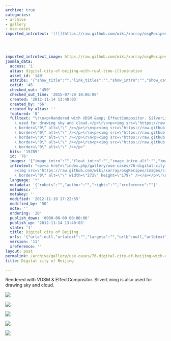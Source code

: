 ```yaml
---
archive: true
categories:
- archive
- gallery
- use-cases
imported_introtext: '[![](https://raw.github.com/wiki/xarray/osgRecipes/images/cityeffect1.jpg)](https://anyoldname3.github.io/OpenSceneGraphDotComBackup/OpenSceneGraph/www.openscenegraph.com/index.php/gallery/use-cases/76-digital-city-of-beijing-with-real-time-illumination.html)



  '
imported_introtext_image: https://raw.github.com/wiki/xarray/osgRecipes/images/cityeffect1.jpg
joomla_data:
  access: '1'
  alias: digital-city-of-beijing-with-real-time-illumination
  asset_id: '149'
  attribs: '{"show_title":"","link_titles":"","show_intro":"","show_category":"","link_category":"","show_parent_category":"","link_parent_category":"","show_author":"","link_author":"","show_create_date":"","show_modify_date":"","show_publish_date":"","show_item_navigation":"","show_icons":"","show_print_icon":"","show_email_icon":"","show_vote":"","show_hits":"","show_noauth":"","urls_position":"","alternative_readmore":"","article_layout":"","show_publishing_options":"","show_article_options":"","show_urls_images_backend":"","show_urls_images_frontend":""}'
  catid: '45'
  checked_out: '459'
  checked_out_time: '2015-07-20 10:06:08'
  created: '2012-11-14 13:40:03'
  created_by: '66'
  created_by_alias: ''
  featured: '0'
  fulltext: "\r\n<p>Rendered with VDSM &amp; EffectCompositor. SilverLining is also\
    \ used for drawing sky and cloud.</p>\r\n<p><img src=\"https://raw.github.com/wiki/xarray/osgRecipes/images/cityeffect2.jpg\"\
    \ border=\"0\" alt=\"\" /></p>\r\n<p><img src=\"https://raw.github.com/wiki/xarray/osgRecipes/images/cityeffect3.jpg\"\
    \ border=\"0\" alt=\"\" /></p>\r\n<p><img src=\"https://raw.github.com/wiki/xarray/osgRecipes/images/cityeffect4.jpg\"\
    \ border=\"0\" alt=\"\" /></p>\r\n<p><img src=\"https://raw.github.com/wiki/xarray/osgRecipes/images/cityeffect5.jpg\"\
    \ border=\"0\" alt=\"\" /></p>\r\n<p><img src=\"https://raw.github.com/wiki/xarray/osgRecipes/images/cityeffect6.jpg\"\
    \ border=\"0\" alt=\"\" /></p>"
  hits: '15789'
  id: '76'
  images: '{"image_intro":"","float_intro":"","image_intro_alt":"","image_intro_caption":"","image_fulltext":"","float_fulltext":"","image_fulltext_alt":"","image_fulltext_caption":""}'
  introtext: "<p><a href=\"index.php/gallery/use-cases/76-digital-city-of-beijing-with-real-time-illumination\"\
    ><img src=\"https://raw.github.com/wiki/xarray/osgRecipes/images/cityeffect1.jpg\"\
    \ border=\"0\" alt=\"\" width=\"272\" height=\"179\" /></a></p>\r\n"
  language: '*'
  metadata: '{"robots":"","author":"","rights":"","xreference":""}'
  metadesc: ''
  metakey: ''
  modified: '2012-11-19 17:22:55'
  modified_by: '50'
  note: ''
  ordering: '20'
  publish_down: '0000-00-00 00:00:00'
  publish_up: '2012-11-14 13:40:03'
  state: '1'
  title: Digital city of Beijing
  urls: '{"urla":null,"urlatext":"","targeta":"","urlb":null,"urlbtext":"","targetb":"","urlc":null,"urlctext":"","targetc":""}'
  version: '11'
  xreference: ''
layout: post
permalink: /archive/gallery/use-cases/76-digital-city-of-beijing-with-real-time-illumination:output_ext
title: Digital city of Beijing

---
```

Rendered with VDSM & EffectCompositor. SilverLining is also used for drawing sky and cloud.


![](https://raw.github.com/wiki/xarray/osgRecipes/images/cityeffect2.jpg)


![](https://raw.github.com/wiki/xarray/osgRecipes/images/cityeffect3.jpg)


![](https://raw.github.com/wiki/xarray/osgRecipes/images/cityeffect4.jpg)


![](https://raw.github.com/wiki/xarray/osgRecipes/images/cityeffect5.jpg)


![](https://raw.github.com/wiki/xarray/osgRecipes/images/cityeffect6.jpg)


